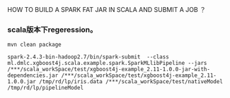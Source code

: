 HOW TO BUILD A SPARK FAT JAR IN SCALA AND SUBMIT A JOB ？

### scala版本下regeression。


``` 
mvn clean package
```

```
spark-2.4.3-bin-hadoop2.7/bin/spark-submit  --class ml.dmlc.xgboost4j.scala.example.spark.SparkMLlibPipeline --jars /***/scala_workSpace/test/xgboost4j-example_2.11-1.0.0-jar-with-dependencies.jar /***/scala_workSpace/test/xgboost4j-example_2.11-1.0.0.jar /tmp/rd/lp/iris.data /***/scala_workSpace/test/nativeModel /tmp/rd/lp/pipelineModel
```

